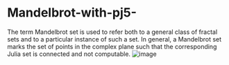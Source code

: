 # Mandelbrot-with-pj5-
The term Mandelbrot set is used to refer both to a general class of fractal sets and to a particular instance of such a set. In general, a Mandelbrot set marks the set of points in the complex plane such that the corresponding Julia set is connected and not computable.
![image](https://user-images.githubusercontent.com/104098753/183402652-b951f4dc-d756-43af-809e-91c111ef7d8b.png)
